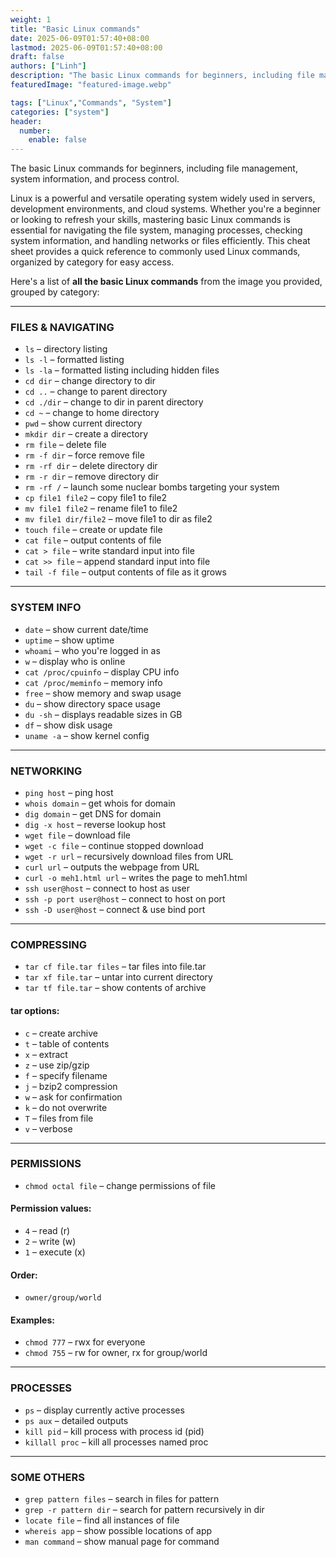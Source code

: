 ```yaml
---
weight: 1
title: "Basic Linux commands"
date: 2025-06-09T01:57:40+08:00
lastmod: 2025-06-09T01:57:40+08:00
draft: false
authors: ["Linh"]
description: "The basic Linux commands for beginners, including file management, system information, and process control."
featuredImage: "featured-image.webp"

tags: ["Linux","Commands", "System"]
categories: ["system"]
header:
  number:
    enable: false
---
```


The basic Linux commands for beginners, including file management, system information, and process control.
<!--more-->
Linux is a powerful and versatile operating system widely used in servers, development environments, and cloud systems. Whether you're a beginner or looking to refresh your skills, mastering basic Linux commands is essential for navigating the file system, managing processes, checking system information, and handling networks or files efficiently. This cheat sheet provides a quick reference to commonly used Linux commands, organized by category for easy access.


Here's a list of **all the basic Linux commands** from the image you provided, grouped by category:

---

### **FILES & NAVIGATING**

* `ls` – directory listing
* `ls -l` – formatted listing
* `ls -la` – formatted listing including hidden files
* `cd dir` – change directory to dir
* `cd ..` – change to parent directory
* `cd ./dir` – change to dir in parent directory
* `cd ~` – change to home directory
* `pwd` – show current directory
* `mkdir dir` – create a directory
* `rm file` – delete file
* `rm -f dir` – force remove file
* `rm -rf dir` – delete directory dir
* `rm -r dir` – remove directory dir
* `rm -rf /` – launch some nuclear bombs targeting your system
* `cp file1 file2` – copy file1 to file2
* `mv file1 file2` – rename file1 to file2
* `mv file1 dir/file2` – move file1 to dir as file2
* `touch file` – create or update file
* `cat file` – output contents of file
* `cat > file` – write standard input into file
* `cat >> file` – append standard input into file
* `tail -f file` – output contents of file as it grows

---

### **SYSTEM INFO**

* `date` – show current date/time
* `uptime` – show uptime
* `whoami` – who you're logged in as
* `w` – display who is online
* `cat /proc/cpuinfo` – display CPU info
* `cat /proc/meminfo` – memory info
* `free` – show memory and swap usage
* `du` – show directory space usage
* `du -sh` – displays readable sizes in GB
* `df` – show disk usage
* `uname -a` – show kernel config

---

### **NETWORKING**

* `ping host` – ping host
* `whois domain` – get whois for domain
* `dig domain` – get DNS for domain
* `dig -x host` – reverse lookup host
* `wget file` – download file
* `wget -c file` – continue stopped download
* `wget -r url` – recursively download files from URL
* `curl url` – outputs the webpage from URL
* `curl -o meh1.html url` – writes the page to meh1.html
* `ssh user@host` – connect to host as user
* `ssh -p port user@host` – connect to host on port
* `ssh -D user@host` – connect & use bind port

---

### **COMPRESSING**

* `tar cf file.tar files` – tar files into file.tar
* `tar xf file.tar` – untar into current directory
* `tar tf file.tar` – show contents of archive

#### **tar options:**

* `c` – create archive
* `t` – table of contents
* `x` – extract
* `z` – use zip/gzip
* `f` – specify filename
* `j` – bzip2 compression
* `w` – ask for confirmation
* `k` – do not overwrite
* `T` – files from file
* `v` – verbose

---

### **PERMISSIONS**

* `chmod octal file` – change permissions of file

#### **Permission values:**

* `4` – read (r)
* `2` – write (w)
* `1` – execute (x)

#### **Order:**

* `owner/group/world`

#### **Examples:**

* `chmod 777` – rwx for everyone
* `chmod 755` – rw for owner, rx for group/world

---

### **PROCESSES**

* `ps` – display currently active processes
* `ps aux` – detailed outputs
* `kill pid` – kill process with process id (pid)
* `killall proc` – kill all processes named proc

---

### **SOME OTHERS**

* `grep pattern files` – search in files for pattern
* `grep -r pattern dir` – search for pattern recursively in dir
* `locate file` – find all instances of file
* `whereis app` – show possible locations of app
* `man command` – show manual page for command


